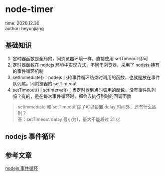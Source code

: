# node-timer

time: 2020.12.30  
author: heyunjiang

## 基础知识

1. 定时器函数是全局的，同浏览器环境一样，直接使用 setTimeout 即可
2. 定时器函数在 nodejs 环境中实现方式，不同于浏览器，采用了 nodejs 特有的事件循环机制
3. setImmediate()：nodejs 此轮事件循环结束时调用的函数，也就是放在事件队列尾。同浏览器的 setTimeout
4. setTimeout() | setInterval()：当定时器到点时调用的函数。没有事件队列吗？有的，是在每次事件循环时，都会去执行到时的回调函数

> setImmediate 和 setTimeout 除了可以设置 delay 时间外，还有什么区别？  
> 答：setTimeout delay 最小为1，最大不能超过 21 亿

## nodejs 事件循环

## 参考文章

[nodejs 事件循环](https://nodejs.org/en/docs/guides/event-loop-timers-and-nexttick/#setimmediate-vs-settimeout)
